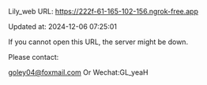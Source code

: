 Lily_web URL: https://222f-61-165-102-156.ngrok-free.app

Updated at: 2024-12-06 07:25:01

If you cannot open this URL, the server might be down.

Please contact: 

goley04@foxmail.com Or Wechat:GL_yeaH